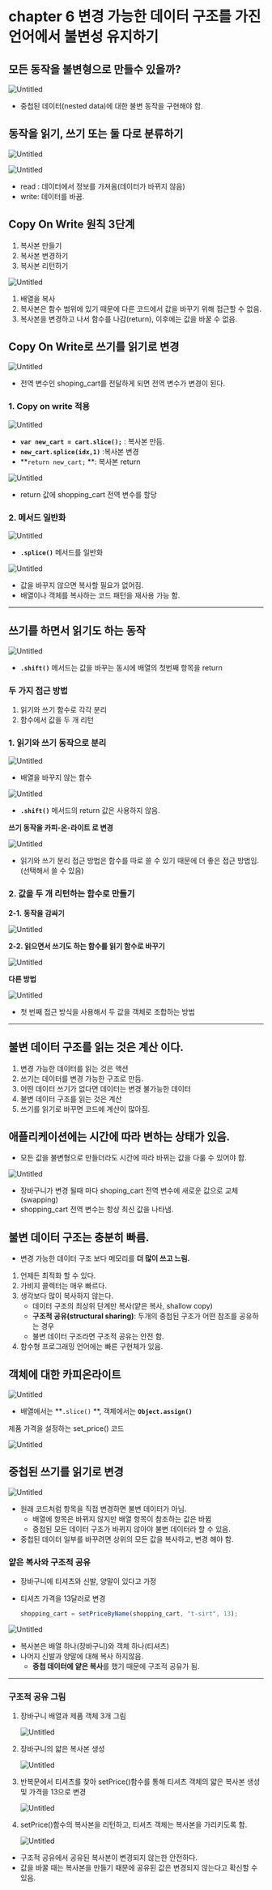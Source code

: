 # chapter 6 변경 가능한 데이터 구조를 가진 언어에서 불변성 유지하기

## 모든 동작을 불변형으로 만들수 있을까?

![Untitled](images/25.png)

- 중첩된 데이터(nested data)에 대한 불변 동작을 구현해야 함.

## 동작을 읽기, 쓰기 또는 둘 다로 분류하기

![Untitled](images/1.png)

![Untitled](images/2.png)

- read : 데이터에서 정보를 가져옴(데이터가 바뀌지 않음)
- write: 데이터를 바꿈.

## Copy On Write 원칙 3단계

1.  복사본 만들기
2. 복사본 변경하기
3. 복사본 리턴하기

![Untitled](images/3.png)

1. 배열을 복사
2. 복사본은 함수 범위에 있기 때문에 다른 코드에서 값을 바꾸기 위해 접근할 수 없음.
3. 복사본을 변경하고 나서 함수를 나감(return), 이후에는 값을 바꿀 수 없음.

## Copy On Write로 쓰기를 읽기로 변경

![Untitled](images/4.png)

- 전역 변수인 shoping_cart를 전달하게 되면 전역 변수가 변경이 된다.

### 1. Copy on write 적용

![Untitled](images/5.png)

- **`var new_cart = cart.slice();`** : 복사본 만듬.
- **`new_cart.splice(idx,1)`** :복사본 변경
- **`return new_cart;` **: 복사본 return

![Untitled](images/6.png)

- return 값에 shopping_cart 전역 변수를 할당

### 2. 메서드 일반화

![Untitled](images/7.png)

- **`.splice()`** 메서드를 일반화

![Untitled](images/8.png)

- 값을 바꾸지 않으면 복사할 필요가 없어짐.
- 배열이나 객체를 복사하는 코드 패턴을 재사용 가능 함.

---

## 쓰기를 하면서 읽기도 하는 동작

![Untitled](images/9.png)

- **`.shift()`** 메서드는 값을 바꾸는 동시에 배열의 첫번째 항목을 return

### 두 가지 접근 방법

1. 읽기와 쓰기 함수로 각각 분리
2. 함수에서 값을 두 개 리턴

### 1. 읽기와 쓰기 동작으로 분리

![Untitled](images/10.png)

- 배열을 바꾸지 않는 함수

![Untitled](images/11.png)

- **`.shift()`** 메서드의 return 값은 사용하지 않음.

**쓰기 동작을 카피-온-라이트 로 변경**

![Untitled](images/12.png)

- 읽기와 쓰기 분리 접근 방법은 함수를 따로 쓸 수 있기 때문에 더 좋은 접근 방법임. (선택해서 쓸 수 있음)

### 2. 값을 두 개 리턴하는 함수로 만들기

**2-1.** **동작을 감싸기**

![Untitled](images/13.png)

**2-2. 읽으면서 쓰기도 하는 함수를 읽기 함수로 바꾸기**

![Untitled](images/14.png)

**다른 방법**

![Untitled](images/15.png)

- 첫 번째 접근 방식을 사용해서 두 값을 객체로 조합하는 방법

---

## 불변 데이터 구조를 읽는 것은 계산 이다.

1. 변경 가능한 데이터를 읽는 것은 액션
2. 쓰기는 데이터를 변경 가능한 구조로 만듬.
3. 어떤 데이터 쓰기가 없다면 데이터는 변경 불가능한 데이터
4. 불변 데이터 구조를 읽는 것은 계산
5. 쓰기를 읽기로 바꾸면 코드에 계산이 많아짐.

## 애플리케이션에는 시간에 따라 변하는 상태가 있음.

- 모든 값을 불변형으로 만들더라도 시간에 따라 바뀌는 값을 다룰 수 있어야 함.

![Untitled](images/16.png)

- 장바구니가 변경 될때 마다 shoping_cart 전역 변수에 새로운 값으로 교체 (swapping)
- shopping_cart 전역 변수는 항상 최신 값을 나타냄.

## 불변 데이터 구조는 충분히 빠름.

- 변경 가능한 데이터 구조 보다 메모리를 **더 많이 쓰고 느림.**

1. 언제든 최적화 할 수 있다.
2. 가비지 콜렉터는 매우 빠르다.
3. 생각보다 많이 복사하지 않는다.
    - 데이터 구조의 최상위 단계만 복사(얕은 복사, shallow copy)
    - **구조적 공유(structural sharing)**: 두개의 중첩된 구조가 어떤 참조를 공유하는 경우
    - 불변 데이터 구조라면 구조적 공유는 안전 함.
4. 함수형 프로그래밍 언어에는 빠른 구현체가 있음.

## 객체에 대한 카피온라이트

![Untitled](images/17.png)

- 배열에서는 **`.slice()` **, 객체에서는 **`Object.assign()`**

제품 가격을 설정하는 set_price() 코드

![Untitled](images/18.png)

## 중첩된 쓰기를 읽기로 변경

![Untitled](images/19.png)

- 원래 코드처럼 항목을 직접 변경하면 불변 데이터가 아님.
    - 배열에 항목은 바뀌지 않지만 배열 항목이 참조하는 값은 바뀜
    - 중첩된 모든 데이터 구조가 바뀌지 않아야 불변 데이터라 할 수 있음.
- 중첩된 데이터 일부를 바꾸려면 상위의 모든 값을 복사하고, 변경 해야 함.

### 얕은 복사와 구조적 공유

- 장바구니에 티셔츠와 신발, 양말이 있다고 가정
- 티셔츠 가격을 13달러로 변경
  
    ```jsx
    shopping_cart = setPriceByName(shopping_cart, "t-sirt", 13);
    ```
    

![Untitled](images/20.png)

- 복사본은 배열 하나(장바구니)와 객체 하나(티셔츠)
- 나머지 신발과 양말에 대해 복사 하지않음.
    - **중첩 데이터에 얕은 복사**를 했기 때문에 구조적 공유가 됨.

---

### 구조적 공유 그림

1. 장바구니 배열과 제품 객체 3개 그림
   
    ![Untitled](images/21.png)
    
1. 장바구니의 얇은 복사본 생성
   
    ![Untitled](images/22.png)
    
2. 반복문에서 티셔츠를 찾아 setPrice()함수를 통해 티셔츠 객체의 얇은 복사본 생성 및 가격을 13으로 변경
   
    ![Untitled](images/23.png)
    
3. setPrice()함수의 복사본을 리턴하고, 티셔츠 객체는 복사본을 가리키도록 함.
   
    ![Untitled](images/24.png)
    

- 구조적 공유에서 공유된 복사본이 변경되지 않는한 안전하다.
- 값을 바꿀 때는 복사본을 만들기 때문에 공유된 값은 변경되지 않는다고 확신할 수 있음.

